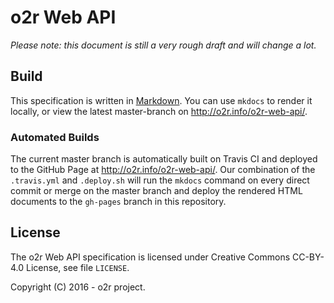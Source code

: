 # o2r Web API

_Please note: this document is still a very rough draft and will change a lot._

## Build

This specification is written in [Markdown](https://daringfireball.net/projects/markdown/). You can use `mkdocs` to render it locally, or view the latest master-branch on <http://o2r.info/o2r-web-api/>.

### Automated Builds

The current master branch is automatically built on Travis CI and deployed to the GitHub Page at <http://o2r.info/o2r-web-api/>. Our combination of the `.travis.yml` and `.deploy.sh` will run the `mkdocs` command on every direct commit or merge on the master branch and deploy the rendered HTML documents to the `gh-pages` branch in this repository.

## License

The o2r Web API specification is licensed under Creative Commons CC-BY-4.0 License, see file `LICENSE`.

Copyright (C) 2016 - o2r project.
